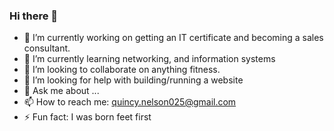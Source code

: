 ### Hi there 👋

- 🔭 I’m currently working on getting an IT certificate and becoming a sales consultant.  
- 🌱 I’m currently learning networking, and information systems
- 👯 I’m looking to collaborate on anything fitness.
- 🤔 I’m looking for help with building/running a website
- 💬 Ask me about ...
- 📫 How to reach me: quincy.nelson025@gmail.com
- ⚡ Fun fact: I was born feet first 
